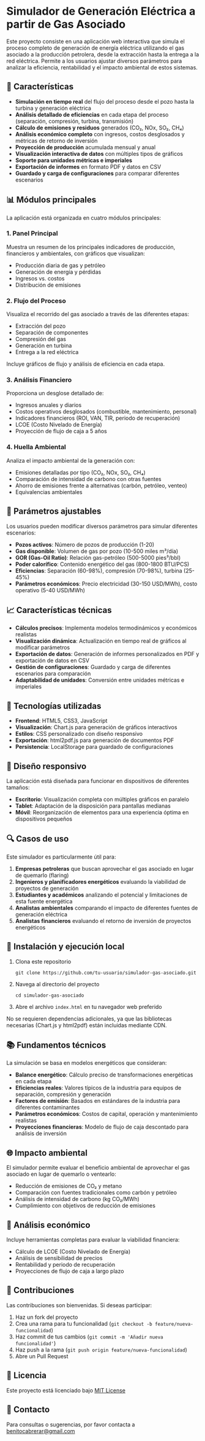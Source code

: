 # Simulador de Generación Eléctrica a partir de Gas Asociado

Este proyecto consiste en una aplicación web interactiva que simula el proceso completo de generación de energía eléctrica utilizando el gas asociado a la producción petrolera, desde la extracción hasta la entrega a la red eléctrica. Permite a los usuarios ajustar diversos parámetros para analizar la eficiencia, rentabilidad y el impacto ambiental de estos sistemas.

## 🌟 Características

- **Simulación en tiempo real** del flujo del proceso desde el pozo hasta la turbina y generación eléctrica
- **Análisis detallado de eficiencias** en cada etapa del proceso (separación, compresión, turbina, transmisión)
- **Cálculo de emisiones y residuos** generados (CO₂, NOx, SO₂, CH₄)
- **Análisis económico completo** con ingresos, costos desglosados y métricas de retorno de inversión
- **Proyección de producción** acumulada mensual y anual
- **Visualización interactiva de datos** con múltiples tipos de gráficos
- **Soporte para unidades métricas e imperiales**
- **Exportación de informes** en formato PDF y datos en CSV
- **Guardado y carga de configuraciones** para comparar diferentes escenarios

## 📊 Módulos principales

La aplicación está organizada en cuatro módulos principales:

### 1. Panel Principal
Muestra un resumen de los principales indicadores de producción, financieros y ambientales, con gráficos que visualizan:
- Producción diaria de gas y petróleo
- Generación de energía y pérdidas
- Ingresos vs. costos
- Distribución de emisiones

### 2. Flujo del Proceso
Visualiza el recorrido del gas asociado a través de las diferentes etapas:
- Extracción del pozo
- Separación de componentes
- Compresión del gas
- Generación en turbina
- Entrega a la red eléctrica

Incluye gráficos de flujo y análisis de eficiencia en cada etapa.

### 3. Análisis Financiero
Proporciona un desglose detallado de:
- Ingresos anuales y diarios
- Costos operativos desglosados (combustible, mantenimiento, personal)
- Indicadores financieros (ROI, VAN, TIR, periodo de recuperación)
- LCOE (Costo Nivelado de Energía)
- Proyección de flujo de caja a 5 años

### 4. Huella Ambiental
Analiza el impacto ambiental de la generación con:
- Emisiones detalladas por tipo (CO₂, NOx, SO₂, CH₄)
- Comparación de intensidad de carbono con otras fuentes
- Ahorro de emisiones frente a alternativas (carbón, petróleo, venteo)
- Equivalencias ambientales

## 🔧 Parámetros ajustables

Los usuarios pueden modificar diversos parámetros para simular diferentes escenarios:

- **Pozos activos**: Número de pozos de producción (1-20)
- **Gas disponible**: Volumen de gas por pozo (10-500 miles m³/día)
- **GOR (Gas-Oil Ratio)**: Relación gas-petróleo (500-5000 pies³/bbl)
- **Poder calorífico**: Contenido energético del gas (800-1800 BTU/PCS)
- **Eficiencias**: Separación (60-98%), compresión (70-98%), turbina (25-45%)
- **Parámetros económicos**: Precio electricidad (30-150 USD/MWh), costo operativo (5-40 USD/MWh)

## 📈 Características técnicas

- **Cálculos precisos**: Implementa modelos termodinámicos y económicos realistas
- **Visualización dinámica**: Actualización en tiempo real de gráficos al modificar parámetros
- **Exportación de datos**: Generación de informes personalizados en PDF y exportación de datos en CSV
- **Gestión de configuraciones**: Guardado y carga de diferentes escenarios para comparación
- **Adaptabilidad de unidades**: Conversión entre unidades métricas e imperiales

## 🚀 Tecnologías utilizadas

- **Frontend**: HTML5, CSS3, JavaScript
- **Visualización**: Chart.js para generación de gráficos interactivos
- **Estilos**: CSS personalizado con diseño responsivo
- **Exportación**: html2pdf.js para generación de documentos PDF
- **Persistencia**: LocalStorage para guardado de configuraciones

## 📱 Diseño responsivo

La aplicación está diseñada para funcionar en dispositivos de diferentes tamaños:
- **Escritorio**: Visualización completa con múltiples gráficos en paralelo
- **Tablet**: Adaptación de la disposición para pantallas medianas
- **Móvil**: Reorganización de elementos para una experiencia óptima en dispositivos pequeños

## 🔍 Casos de uso

Este simulador es particularmente útil para:

1. **Empresas petroleras** que buscan aprovechar el gas asociado en lugar de quemarlo (flaring)
2. **Ingenieros y planificadores energéticos** evaluando la viabilidad de proyectos de generación
3. **Estudiantes y académicos** analizando el potencial y limitaciones de esta fuente energética
4. **Analistas ambientales** comparando el impacto de diferentes fuentes de generación eléctrica
5. **Analistas financieros** evaluando el retorno de inversión de proyectos energéticos

## 🔧 Instalación y ejecución local

1. Clona este repositorio
   ```
   git clone https://github.com/tu-usuario/simulador-gas-asociado.git
   ```

2. Navega al directorio del proyecto
   ```
   cd simulador-gas-asociado
   ```

3. Abre el archivo `index.html` en tu navegador web preferido

No se requieren dependencias adicionales, ya que las bibliotecas necesarias (Chart.js y html2pdf) están incluidas mediante CDN.

## 📚 Fundamentos técnicos

La simulación se basa en modelos energéticos que consideran:

- **Balance energético**: Cálculo preciso de transformaciones energéticas en cada etapa
- **Eficiencias reales**: Valores típicos de la industria para equipos de separación, compresión y generación
- **Factores de emisión**: Basados en estándares de la industria para diferentes contaminantes
- **Parámetros económicos**: Costos de capital, operación y mantenimiento realistas
- **Proyecciones financieras**: Modelo de flujo de caja descontado para análisis de inversión

## 🌐 Impacto ambiental

El simulador permite evaluar el beneficio ambiental de aprovechar el gas asociado en lugar de quemarlo o ventearlo:

- Reducción de emisiones de CO₂ y metano
- Comparación con fuentes tradicionales como carbón y petróleo
- Análisis de intensidad de carbono (kg CO₂/MWh)
- Cumplimiento con objetivos de reducción de emisiones

## 💼 Análisis económico

Incluye herramientas completas para evaluar la viabilidad financiera:

- Cálculo de LCOE (Costo Nivelado de Energía)
- Análisis de sensibilidad de precios
- Rentabilidad y periodo de recuperación
- Proyecciones de flujo de caja a largo plazo

## 👥 Contribuciones

Las contribuciones son bienvenidas. Si deseas participar:

1. Haz un fork del proyecto
2. Crea una rama para tu funcionalidad (`git checkout -b feature/nueva-funcionalidad`)
3. Haz commit de tus cambios (`git commit -m 'Añadir nueva funcionalidad'`)
4. Haz push a la rama (`git push origin feature/nueva-funcionalidad`)
5. Abre un Pull Request

## 📜 Licencia

Este proyecto está licenciado bajo [MIT License](LICENSE)

## 📧 Contacto

Para consultas o sugerencias, por favor contacta a benitocabrerar@gmail.com
